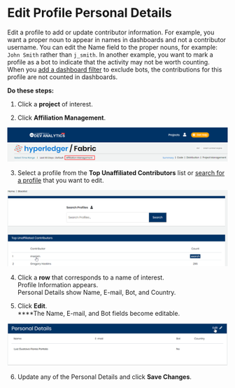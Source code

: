 # Edit Profile Personal Details

Edit a profile to add or update contributor information. For example, you want a proper noun to appear in names in dashboards and not a contributor username. You can edit the Name field to the proper nouns, for example: `John Smith` rather than `j_smith`. In another example, you want to mark a profile as a bot to indicate that the activity may not be worth counting. When you [add a dashboard filter](../manage-dashboard-analytics/add-and-manage-data-filters.md#AddandManageDataFilters-AddaFilter) to exclude bots, the contributions for this profile are not counted in dashboards.

**Do these steps:**

1. Click a **project** of interest.

2. Click **Affiliation Management**.

![Affiliation Management](../../../.gitbook/assets/affiliation-management.png)

3. Select a profile from the **Top Unaffiliated Contributors** list or [search for a profile](find-a-profile.md) that you want to edit.

![](../../../.gitbook/assets/18088125.png)

4. Click a **row** that corresponds to a name of interest.  
Profile Information appears.  
Personal Details show Name, E-mail, Bot, and Country.

5. Click **Edit**.  
****The Name, E-mail, and Bot fields become editable.

![](../../../.gitbook/assets/18088126.png)

6. Update any of the Personal Details and click **Save Changes**.

